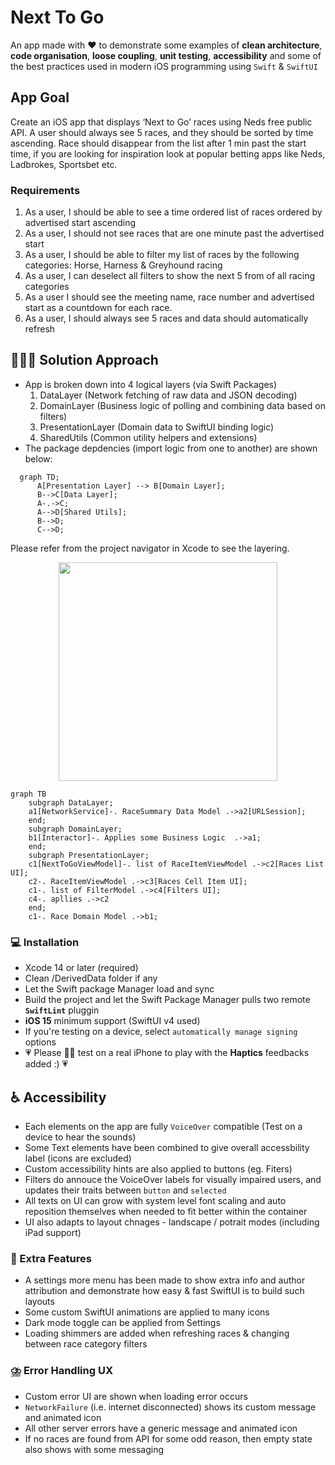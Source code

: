 # Next To Go
An app made with ❤️ to demonstrate some examples of **clean architecture**, **code organisation**, **loose coupling**, **unit testing**, **accessibility** and some of the best practices used in modern iOS programming using `Swift` & `SwiftUI`

## App Goal
Create an iOS app that displays ‘Next to Go’ races using Neds free public API.
A user should always see 5 races, and they should be sorted by time ascending. Race should disappear from the list after 1 min past the start time, if you are looking for inspiration look at popular betting apps like Neds, Ladbrokes, Sportsbet etc.

### Requirements
1.	As a user, I should be able to see a time ordered list of races ordered by advertised start ascending
2.	As a user, I should not see races that are one minute past the advertised start 
3.	As a user, I should be able to filter my list of races by the following categories: Horse, Harness & Greyhound racing
4.	As a user, I can deselect all filters to show the next 5 from of all racing categories
5.	As a user I should see the meeting name, race number and advertised start as a countdown for each race.
6.	As a user, I should always see 5 races and data should automatically refresh 

## 👨🏽‍💻 Solution Approach
 - App is broken down into 4 logical layers (via Swift Packages)
   1.  DataLayer (Network fetching of raw data and JSON decoding)
   2.  DomainLayer (Business logic of polling and combining data based on filters)
   3.  PresentationLayer (Domain data to SwiftUI binding logic)
   4.  SharedUtils (Common utility helpers and extensions)
- The package depdencies (import logic from one to another) are shown below:

```mermaid
  graph TD;
      A[Presentation Layer] --> B[Domain Layer];
      B-->C[Data Layer];
      A-.->C;
      A-->D[Shared Utils];
      B-->D;
      C-->D;
```
 
Please refer from the project navigator in Xcode to see the layering.
<p align="center">
  <img src="screenshots/project_structure" width="350" alt="">
</p>

```mermaid
graph TB
    subgraph DataLayer;
    a1[NetworkService]-. RaceSummary Data Model .->a2[URLSession];
    end;
    subgraph DomainLayer;
    b1[Interactor]-. Applies some Business Logic  .->a1;
    end;
    subgraph PresentationLayer;
    c1[NextToGoViewModel]-. list of RaceItemViewModel .->c2[Races List UI];
    c2-. RaceItemViewModel .->c3[Races Cell Item UI];
    c1-. list of FilterModel .->c4[Filters UI];
    c4-. apllies .->c2
    end;
    c1-. Race Domain Model .->b1;
```

### 💻 Installation
 - Xcode 14 or later (required)
 - Clean /DerivedData folder if any
 - Let the Swift package Manager load and sync
 - Build the project and let the Swift Package Manager pulls two remote **`SwiftLint`** pluggin
 - **iOS 15** minimum support (SwiftUI v4 used)
 - If you're testing on a device, select `automatically manage signing` options
 - 💗 Please 🙏🏽 test on a real iPhone to play with the **Haptics** feedbacks added :) 💗

## ♿️ Accessibility
- Each elements on the app are fully `VoiceOver` compatible (Test on a device to hear the sounds)
- Some Text elements have been combined to give overall accessbility label (icons are excluded)
- Custom accessibility hints are also applied to buttons (eg. Fiters)
- Filters do annouce the VoiceOver labels for visually impaired users, and updates their traits between `button` and `selected`
- All texts on UI can grow with system level font scaling and auto reposition themselves when needed to fit better within the container
- UI also adapts to layout chnages - landscape / potrait modes (including iPad support)

### 🚀 Extra Features
- A settings more menu has been made to show extra info and author attribution and demonstrate how easy & fast SwiftUI is to build such layouts
- Some custom SwiftUI animations are applied to many icons
- Dark mode toggle can be applied from Settings
- Loading shimmers are added when refreshing races & changing between race category filters

### ⛈️ Error Handling UX
- Custom error UI are shown when loading error occurs
- `NetworkFailure` (i.e. internet disconnected) shows its custom message and animated icon
- All other server errors have a generic message and animated icon
- If no races are found from API for some odd reason, then empty state also shows with some messaging
